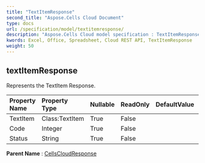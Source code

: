 ```yaml
---
title: "TextItemResponse"
second_title: "Aspose.Cells Cloud Document"
type: docs
url: /specification/model/textitemresponse/
description: "Aspose.Cells Cloud model specification : TextItemResponse. Effortlessly handle Excel and other spreadsheet documents with features like opening, generating, editing, splitting, merging, comparing, and converting."
kwords: Excel, Office, Spreadsheet, Cloud REST API, TextItemResponse
weight: 50
---
```


## **textItemResponse**

Represents the TextItem Response. 

| Property Name | Property Type | Nullable |  ReadOnly | DefaultValue | Description | 
| :- | :- | :- |:- |  :- | :- |
| TextItem | Class:TextItem | True |  False |  |  |  
| Code | Integer | True |  False |  |  |  
| Status | String | True |  False |  |  |  

**Parent Name** : [CellsCloudResponse](/specification/model/cellscloudresponse)


